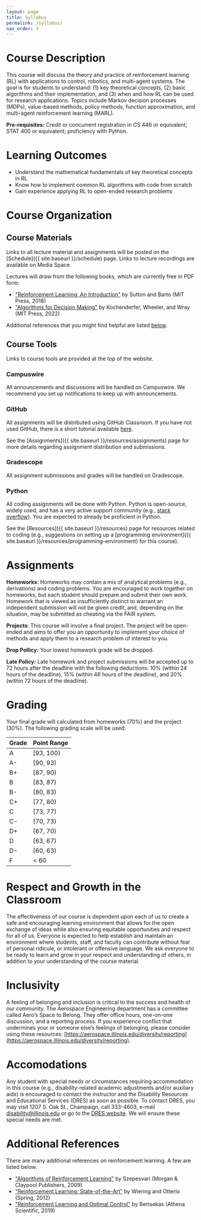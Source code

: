 ```yaml
---
layout: page
title: Syllabus
permalink: /syllabus/
nav_order: 3
---
```


# Course Description

This course will discuss the theory and practice of reinforcement learning (RL) with applications to control, robotics, and multi-agent systems. The goal is for students to understand: (1) key theoretical concepts, (2) basic algorithms and their implementation, and (3) when and how RL can be used for research applications. Topics include Markov decision processes (MDPs), value-based methods, policy methods, function approximation, and multi-agent reinforcement learning (MARL).

**Pre-requisites:** Credit or concurrent registration in CS 446 or equivalent; STAT 400 or equivalent; proficiency with Python.

# Learning Outcomes

- Understand the mathematical fundamentals of key theoretical concepts in RL
- Know how to implement common RL algorithms with code from scratch
- Gain experience applying RL to open-ended research problems

# Course Organization

## Course Materials

Links to all lecture material and assignments will be posted on the [Schedule]({{ site.baseurl }}/schedule) page. Links to lecture recordings are available on Media Space.

Lectures will draw from the following books, which are currently free in PDF form:
- ["Reinforcement Learning: An Introduction"](http://www.incompleteideas.net/book/the-book-2nd.html) by Sutton and Barto (MIT Press, 2018)
- ["Algorithms for Decision Making"](https://algorithmsbook.com/#) by Kochenderfer, Wheeler, and Wray (MIT Press, 2022)

Additional references that you might find helpful are listed [below](#additional-references).

## Course Tools

Links to course tools are provided at the top of the website.

### Campuswire

All announcements and discussions will be handled on Campuswire. We recommend you set up notifications to keep up with announcements.

### GitHub

All assignments will be distributed using GitHub Classroom. If you have not used GitHub, there is a short tutorial available [here](https://github.com/skills/introduction-to-github).

See the [Assignments]({{ site.baseurl }}/resources/assignments) page for more details regarding assignment distribution and submissions.

### Gradescope

All assignment submissions and grades will be handled on Gradescope.

### Python

All coding assignments will be done with Python. Python is open-source, widely used, and has a very active support community (e.g., [stack overflow](https://stackoverflow.com/)). You are expected to already be proficient in Python.

See the [Resources]({{ site.baseurl }}/resources) page for resources related to coding (e.g., suggestions on setting up a [programming environment]({{ site.baseurl }}/resources/programming-environment) for this course).

# Assignments

**Homeworks**: Homeworks may contain a mix of analytical problems (e.g., derivations) and coding problems. You are encouraged to work together on homeworks, but each student should prepare and submit their own work. Homework that is viewed as insufficiently distinct to warrant an independent submission will not be given credit, and, depending on the situation, may be submitted as cheating via the FAIR system.

**Projects**: This course will involve a final project. The project will be open-ended and aims to offer you an opportunity to implement your choice of methods and apply them to a research problem of interest to you.

**Drop Pollicy:** Your lowest homework grade will be dropped.

**Late Policy:** Late homework and project submissions will be accepted up to 72 hours after the deadline with the following deductions: 10% (within 24 hours of the deadline), 15% (within 48 hours of the deadline), and 20% (within 72 hours of the deadline).

# Grading

Your final grade will calculated from homeworks (70%) and the project (30%). The following grading scale will be used:

| Grade | Point Range |
| --- | --- |
| A | [93, 100) |
| A- | [90, 93) |
| B+ | [87, 90) |
| B | [83, 87) |
| B- | [80, 83) |
| C+ | [77, 80) |
| C | [73, 77) |
| C- | [70, 73) |
| D+ | [67, 70) |
| D | [63, 67) |
| D- | [60, 63) |
| F | < 60 |

# Respect and Growth in the Classroom

The effectiveness of our course is dependent upon each of us to create a safe and encouraging learning environment that allows for the open exchange of ideas while also ensuring equitable opportunities and respect for all of us. Everyone is expected to help establish and maintain an environment where students, staff, and faculty can contribute without fear of personal ridicule, or intolerant or offensive language. We ask everyone to be ready to learn and grow in your respect and understanding of others, in addition to your understanding of the course material.

# Inclusivity

A feeling of belonging and inclusion is critical to the success and health of our community. The Aerospace Engineering department has a committee called Aero’s Space to Belong. They offer office hours, one-on-one discussion, and a reporting process. If you experience conflict that undermines your or someone else’s feelings of belonging, please consider using these resources: [https://aerospace.illinois.edu/diversity/reporting](https://aerospace.illinois.edu/diversity/reporting).

# Accomodations

Any student with special needs or circumstances requiring accommodation in this course (e.g., disability-related academic adjustments and/or auxiliary aids) is encouraged to contact the instructor and the Disability Resources and Educational Services (DRES) as soon as possible. To contact DRES, you may visit 1207 S. Oak St., Champaign, call 333-4603, e-mail disability@illinois.edu or go to the [DRES website](https://www.disability.illinois.edu/). We will ensure these special needs are met.

# Additional References

There are many additional references on reinforcement learning. A few are listed below.

- ["Algorithms of Reinforcement Learning"](https://sites.ualberta.ca/~szepesva/rlbook.html) by Szepesvari (Morgan & Claypool Publishers, 2009)
- ["Reinforcement Learning: State-of-the-Art"](https://link.springer.com/book/10.1007/978-3-642-27645-3) by Wiering and Otterlo (Spring, 2012)
- ["Reinforcement Learning and Optimal Control"](http://www.athenasc.com/rlbook_athena.html) by Bertsekas (Athena Scientific, 2019)
